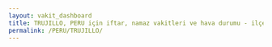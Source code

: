 ```yaml
---
layout: vakit_dashboard
title: TRUJILLO, PERU için iftar, namaz vakitleri ve hava durumu - ilçe/eyalet seç
permalink: /PERU/TRUJILLO/
---
```


<script type="text/javascript">
  var GLOBAL_COUNTRY = 'PERU';
  var GLOBAL_CITY = 'TRUJILLO';
  var GLOBAL_STATE = '';
  var lat = 72;
  var lon = 21;
</script>
